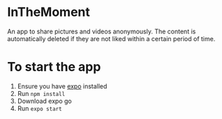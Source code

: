 # InTheMoment
An app to share pictures and videos anonymously. The content is automatically deleted if 
they are not liked within a certain period of time.

# To start the app
1. Ensure you have [expo](https://docs.expo.io/) installed
2. Run `npm install`
3. Download expo go
3. Run `expo start`

